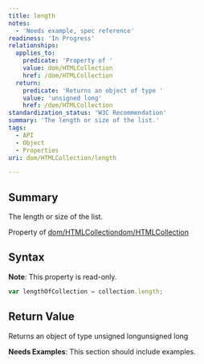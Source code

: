 ```yaml
---
title: length
notes:
  - 'Needs example, spec reference'
readiness: 'In Progress'
relationships:
  applies_to:
    predicate: 'Property of '
    value: dom/HTMLCollection
    href: /dom/HTMLCollection
  return:
    predicate: 'Returns an object of type '
    value: 'unsigned long'
    href: /dom/HTMLCollection
standardization_status: 'W3C Recommendation'
summary: 'The length or size of the list.'
tags:
  - API
  - Object
  - Properties
uri: dom/HTMLCollection/length

---
```

## <span>Summary</span>

The length or size of the list.

Property of [dom/HTMLCollection](/dom/HTMLCollection)[dom/HTMLCollection](/dom/HTMLCollection)

## <span>Syntax</span>

**Note**: This property is read-only.

``` js
var lengthOfCollection = collection.length;
```

## <span>Return Value</span>

Returns an object of type unsigned longunsigned long

**Needs Examples**: This section should include examples.

